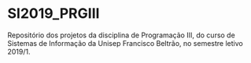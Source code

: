 # SI2019_PRGIII
Repositório dos projetos da disciplina de Programação III, do curso de Sistemas de Informação da Unisep Francisco Beltrão, no semestre letivo 2019/1.
